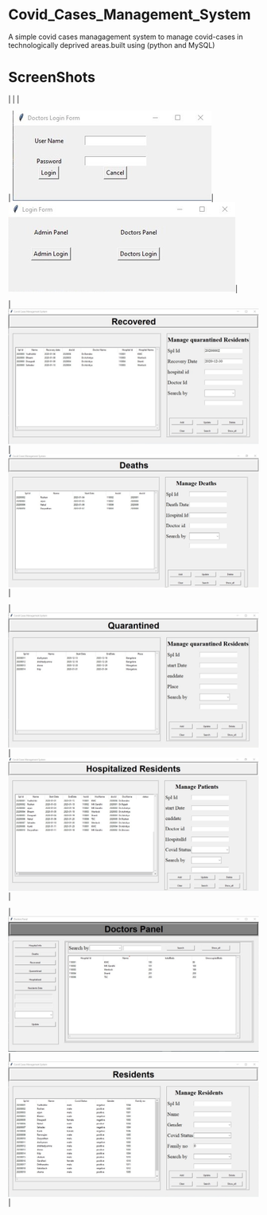 # Covid_Cases_Management_System
A simple covid cases managagement system to manage covid-cases in technologically deprived areas.built using (python and MySQL) 
# ScreenShots
| | |

| ![](ScreenShots/view8.jpg)|![](ScreenShots/view7.jpg)|

| ![](ScreenShots/view6.jpg)|![](ScreenShots/view5.jpg)|

| ![](ScreenShots/view4.jpg)|![](ScreenShots/view3.jpg)|

| ![](ScreenShots/view2.jpg)|![](ScreenShots/view1.jpg)|
